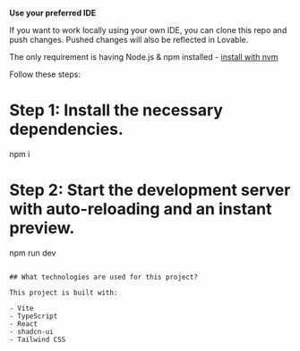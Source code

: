 **Use your preferred IDE**

If you want to work locally using your own IDE, you can clone this repo and push changes. Pushed changes will also be reflected in Lovable.

The only requirement is having Node.js & npm installed - [install with nvm](https://github.com/nvm-sh/nvm#installing-and-updating)

Follow these steps:

# Step 1: Install the necessary dependencies.
npm i

# Step 2: Start the development server with auto-reloading and an instant preview.
npm run dev

```

## What technologies are used for this project?

This project is built with:

- Vite
- TypeScript
- React
- shadcn-ui
- Tailwind CSS
